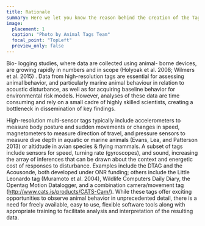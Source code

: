 ```yaml
---
title: Rationale
summary: Here we let you know the reason behind the creation of the Tag Tools Project
image:
  placement: 1
  caption: "Photo by Animal Tags Team"
  focal_point: "TopLeft"
  preview_only: false
---
```


Bio- logging studies, where data are collected using animal- borne devices, are growing rapidly in numbers and in scope (Holyoak et al. 2008; Wilmers et al. 2015) . Data from high-resolution tags are essential for assessing animal behavior, and particularly marine animal behaviour in relation to acoustic disturbance, as well as for acquiring baseline behavior for environmental risk models. However, analyses of these data are time consuming and rely on a small cadre of highly skilled scientists, creating a bottleneck in dissemination of key findings.

High-resolution multi-sensor tags typically include accelerometers to measure body posture and sudden movements or changes in speed, magnetometers to measure direction of travel, and pressure sensors to measure dive depth in aquatic or marine animals (Evans, Lea, and Patterson 2013) or altidtude in avian species & flying mammals. A subset of tags include sensors for speed, turning rate (gyroscopes), and sound, increasing the array of inferences that can be drawn about the context and energetic cost of responses to disturbance. Examples include the DTAG and the Acousonde, both developed under ONR funding; others include the Little Leonardo tag (Muramoto et al. 2004), Wildlife Computers Daily Diary, the Opentag Motion Datalogger, and a combination camera/movement tag (http://www.cats.is/products/CATS-Cam/). While these tags offer exciting opportunities to observe animal behavior in unprecedented detail, there is a need for freely available, easy to use, flexible software tools along with appropriate training to facilitate analysis and interpretation of the resulting data.